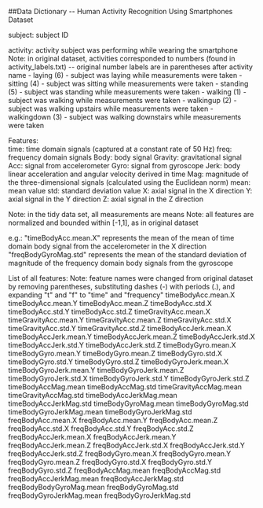 ##Data Dictionary -- Human Activity Recognition Using Smartphones Dataset

subject: subject ID

activity: activity subject was performing while wearing the smartphone
Note: in original dataset, activities corresponded to numbers (found in activity_labels.txt) -- original number labels are in parentheses after activity name
	- laying (6)
		- subject was laying while measurements were taken
	- sitting (4)
		- subject was sitting while measurements were taken
	- standing (5)
		- subject was standing while measurements were taken
	- walking (1)
		- subject was walking while measurements were taken
	- walkingup (2)
		- subject was walking upstairs while measurements were taken
	- walkingdown (3)
		- subject was walking downstairs while measurements were taken

Features:		
time: time domain signals (captured at a constant rate of 50 Hz)
freq: frequency domain signals
Body: body signal
Gravity: gravitational signal
Acc: signal from accelerometer
Gyro: signal from gyroscope
Jerk: body linear acceleration and angular velocity derived in time
Mag: magnitude of the three-dimensional signals (calculated using the Euclidean norm)
mean: mean value
std: standard deviation value
X: axial signal in the X direction
Y: axial signal in the Y direction
Z: axial signal in the Z direction

Note: in the tidy data set, all measurements are means
Note: all features are normalized and bounded within [-1,1], as in original dataset

e.g.: 
"timeBodyAcc.mean.X" represents the mean of the mean of time domain body signal from the accelerometer in the X direction
"freqBodyGyroMag.std" represents the mean of the standard deviation of magnitude of the frequency domain body signals from the gyroscope

List of all features:
Note: feature names were changed from original dataset by removing parentheses, substituting dashes (-) with periods (.), and expanding "t" and "f" to "time" and "frequency"
timeBodyAcc.mean.X
timeBodyAcc.mean.Y
timeBodyAcc.mean.Z
timeBodyAcc.std.X
timeBodyAcc.std.Y
timeBodyAcc.std.Z
timeGravityAcc.mean.X
timeGravityAcc.mean.Y
timeGravityAcc.mean.Z
timeGravityAcc.std.X
timeGravityAcc.std.Y
timeGravityAcc.std.Z
timeBodyAccJerk.mean.X
timeBodyAccJerk.mean.Y
timeBodyAccJerk.mean.Z
timeBodyAccJerk.std.X
timeBodyAccJerk.std.Y
timeBodyAccJerk.std.Z
timeBodyGyro.mean.X
timeBodyGyro.mean.Y
timeBodyGyro.mean.Z
timeBodyGyro.std.X
timeBodyGyro.std.Y
timeBodyGyro.std.Z
timeBodyGyroJerk.mean.X
timeBodyGyroJerk.mean.Y
timeBodyGyroJerk.mean.Z
timeBodyGyroJerk.std.X
timeBodyGyroJerk.std.Y
timeBodyGyroJerk.std.Z
timeBodyAccMag.mean
timeBodyAccMag.std
timeGravityAccMag.mean
timeGravityAccMag.std
timeBodyAccJerkMag.mean
timeBodyAccJerkMag.std
timeBodyGyroMag.mean
timeBodyGyroMag.std
timeBodyGyroJerkMag.mean
timeBodyGyroJerkMag.std
freqBodyAcc.mean.X
freqBodyAcc.mean.Y
freqBodyAcc.mean.Z
freqBodyAcc.std.X
freqBodyAcc.std.Y
freqBodyAcc.std.Z
freqBodyAccJerk.mean.X
freqBodyAccJerk.mean.Y
freqBodyAccJerk.mean.Z
freqBodyAccJerk.std.X
freqBodyAccJerk.std.Y
freqBodyAccJerk.std.Z
freqBodyGyro.mean.X
freqBodyGyro.mean.Y
freqBodyGyro.mean.Z
freqBodyGyro.std.X
freqBodyGyro.std.Y
freqBodyGyro.std.Z
freqBodyAccMag.mean
freqBodyAccMag.std
freqBodyAccJerkMag.mean
freqBodyAccJerkMag.std
freqBodyBodyGyroMag.mean
freqBodyGyroMag.std
freqBodyGyroJerkMag.mean
freqBodyGyroJerkMag.std